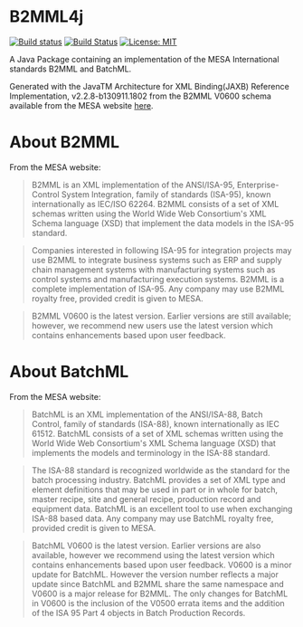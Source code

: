 # B2MML4j

[![Build status](https://ci.appveyor.com/api/projects/status/lsft7p1l5cn0b0hq?svg=true)](https://ci.appveyor.com/project/jpdillingham/b2mml4j)
[![Build Status](https://travis-ci.org/jpdillingham/B2MML4j.svg?branch=master)](https://travis-ci.org/jpdillingham/B2MML4j)
[![License: MIT](https://img.shields.io/badge/License-MIT-blue.svg)](https://github.com/jpdillingham/B2MML4j/blob/master/LICENSE)

A Java Package containing an implementation of the MESA International standards B2MML and BatchML.

Generated with the JavaTM Architecture for XML Binding(JAXB) Reference Implementation, v2.2.8-b130911.1802 from the B2MML V0600 schema
available from the MESA website [here](https://services.mesa.org/ResourceLibrary/ShowResource/0f47758b-60f0-40c6-a71b-fa7b2363fb3a).

# About B2MML

From the MESA website:

> B2MML is an XML implementation of the ANSI/ISA-95, Enterprise-Control System Integration, family of standards (ISA-95), known internationally as IEC/ISO 62264. B2MML consists of a set of XML schemas written using the World Wide Web Consortium's XML Schema language (XSD) that implement the data models in the ISA-95 standard.

> Companies interested in following ISA-95 for integration projects may use B2MML to integrate business systems such as ERP and supply chain management systems with manufacturing systems such as control systems and manufacturing execution systems. B2MML is a complete implementation of ISA-95. Any company may use B2MML royalty free, provided credit is given to MESA.

> B2MML V0600 is the latest version. Earlier versions are still available; however, we recommend new users use the latest version which contains enhancements based upon user feedback.

# About BatchML

From the MESA website:

> BatchML is an XML implementation of the ANSI/ISA-88, Batch Control, family of standards (ISA-88), known internationally as IEC 61512. BatchML consists of a set of XML schemas written using the World Wide Web Consortium's XML Schema language (XSD) that implements the models and terminology in the ISA-88 standard.

> The ISA-88 standard is recognized worldwide as the standard for the batch processing industry. BatchML provides a set of XML type and element definitions that may be used in part or in whole for batch, master recipe, site and general recipe, production record and equipment data. BatchML is an excellent tool to use when exchanging ISA-88 based data. Any company may use BatchML royalty free, provided credit is given to MESA.

> BatchML V0600 is the latest version. Earlier versions are also available, however we recommend using the latest version which contains enhancements based upon user feedback. V0600 is a minor update for BatchML. However the version number reflects a major update since BatchML and B2MML share the same namespace and V0600 is a major release for B2MML. The only changes for BatchML in V0600 is the inclusion of the V0500 errata items and the addition of the ISA 95 Part 4 objects in Batch Production Records.